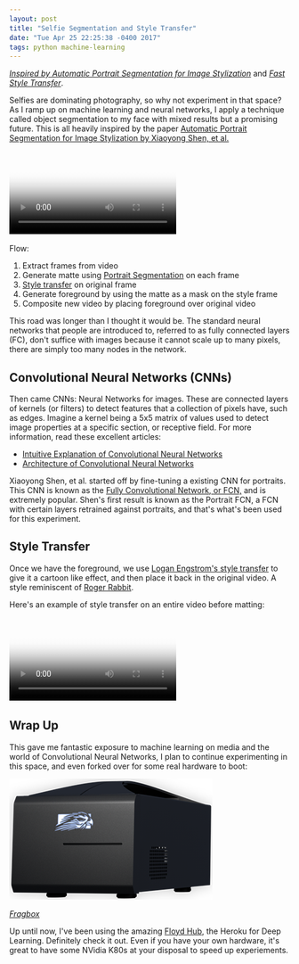 ```yaml
---
layout: post
title: "Selfie Segmentation and Style Transfer"
date: "Tue Apr 25 22:25:38 -0400 2017"
tags: python machine-learning
---
```


[_Inspired by Automatic Portrait Segmentation for Image Stylization_](http://xiaoyongshen.me/webpage_portrait/index.html)
and _[Fast Style Transfer](https://github.com/lengstrom/fast-style-transfer)_.

Selfies are dominating photography, so why not experiment in that space? As I ramp up
on machine learning and neural networks, I apply a technique called object segmentation to my face
with mixed results but a promising future. This is all heavily inspired by the paper
[Automatic Portrait Segmentation for Image Stylization by Xiaoyong Shen, et al.](http://xiaoyongshen.me/webpage_portrait/index.html)

<video src="/public/videos/allFourOutputUdnie.mp4" controls="true" type="video/mp4" poster="/public/images/machine-learning-selfie-segmentation/mlPortraitsAllFour.jpg"></video>

Flow:

1. Extract frames from video
2. Generate matte using [Portrait Segmentation](http://xiaoyongshen.me/webpage_portrait/index.html) on each frame
3. [Style transfer](https://github.com/lengstrom/fast-style-transfer) on original frame
4. Generate foreground by using the matte as a mask on the style frame
5. Composite new video by placing foreground over original video

This road was longer than I thought it would be. The standard neural networks that people are introduced to,
referred to as fully connected layers (FC), don't suffice with images because it cannot scale up to many pixels,
there are simply too many nodes in the network.

## Convolutional Neural Networks (CNNs)

Then came CNNs: Neural Networks for images. These are connected layers of kernels (or filters) to detect
features that a collection of pixels have, such as edges. Imagine a kernel being a 5x5 matrix of values used
to detect image properties at a specific section, or receptive field. For more information, read
these excellent articles:

- [Intuitive Explanation of Convolutional Neural Networks](https://ujjwalkarn.me/2016/08/11/intuitive-explanation-convnets/)
- [Architecture of Convolutional Neural Networks](http://cs231n.github.io/convolutional-networks/)

Xiaoyong Shen, et al. started off by fine-tuning a existing CNN for portraits.
This CNN is known as the [Fully Convolutional Network, or FCN,](https://people.eecs.berkeley.edu/~jonlong/long_shelhamer_fcn.pdf)
and is extremely popular. Shen's first result is known as the Portrait FCN,
a FCN with certain layers retrained against portraits, and that's what's been used for this experiment.

## Style Transfer

Once we have the foreground, we use [Logan Engstrom's style transfer](https://github.com/lengstrom/fast-style-transfer) to give it a cartoon like effect, and then
place it back in the original video. A style reminiscent of [Roger Rabbit](https://www.youtube.com/watch?v=gpDaNqSXxp0).

Here's an example of style transfer on an entire video before matting:

<video src="/public/videos/suit1_scaled.mp4" controls="true" type="video/mp4" poster="/public/images/machine-learning-selfie-segmentation/suit1_scaled.jpg"></video>

## Wrap Up

This gave me fantastic exposure to machine learning on media and the world of Convolutional Neural Networks,
I plan to continue experimenting in this space, and even forked over for some real hardware to boot:

![Fragbox](/public/images/FragBox3-Dark.png)

_[Fragbox](https://www.falcon-nw.com/desktops/fragbox/design)_


Up until now, I've been using the amazing [Floyd Hub](www.floydhub.com), the Heroku for Deep Learning.
Definitely check it out. Even if you have your own hardware, it's great to have some NVidia K80s at your disposal
to speed up experiements.
